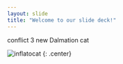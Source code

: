```yaml
---
layout: slide
title: "Welcome to our slide deck!"
---
```

conflict 3 new
Dalmation cat

![inflatocat](https://octodex.github.com/images/inflatocat.png)
{: .center}
